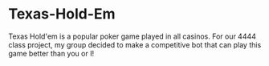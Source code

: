 # Texas-Hold-Em
Texas Hold'em is a popular poker game played in all casinos. For our 4444 class project, my group decided to make a competitive bot that can play this game better than you or I!
